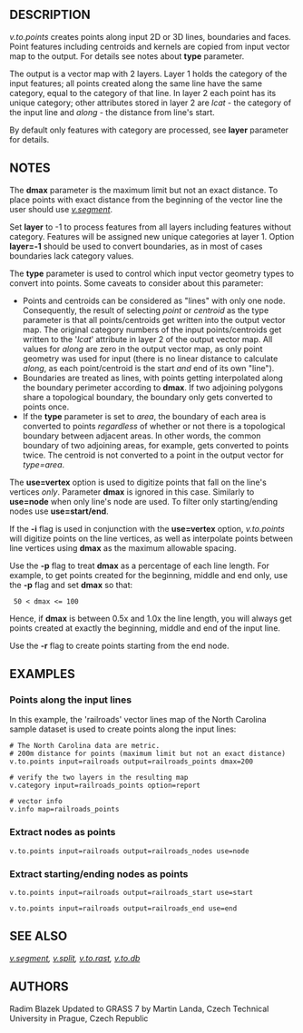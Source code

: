## DESCRIPTION

*v.to.points* creates points along input 2D or 3D lines, boundaries and
faces. Point features including centroids and kernels are copied from
input vector map to the output. For details see notes about **type**
parameter.

The output is a vector map with 2 layers. Layer 1 holds the category of
the input features; all points created along the same line have the same
category, equal to the category of that line. In layer 2 each point has
its unique category; other attributes stored in layer 2 are *lcat* - the
category of the input line and *along* - the distance from line's start.

By default only features with category are processed, see **layer**
parameter for details.

## NOTES

The **dmax** parameter is the maximum limit but not an exact distance.
To place points with exact distance from the beginning of the vector
line the user should use *[v.segment](v.segment.md)*.

Set **layer** to -1 to process features from all layers including
features without category. Features will be assigned new unique
categories at layer 1. Option **layer=-1** should be used to convert
boundaries, as in most of cases boundaries lack category values.

The **type** parameter is used to control which input vector geometry
types to convert into points. Some caveats to consider about this
parameter:

- Points and centroids can be considered as "lines" with only one node.
  Consequently, the result of selecting *point* or *centroid* as the
  type parameter is that all points/centroids get written into the
  output vector map. The original category numbers of the input
  points/centroids get written to the '*lcat*' attribute in layer 2 of
  the output vector map. All values for *along* are zero in the output
  vector map, as only point geometry was used for input (there is no
  linear distance to calculate *along*, as each point/centroid is the
  start *and* end of its own "line").
- Boundaries are treated as lines, with points getting interpolated
  along the boundary perimeter according to **dmax**. If two adjoining
  polygons share a topological boundary, the boundary only gets
  converted to points once.
- If the **type** parameter is set to *area*, the boundary of each area
  is converted to points *regardless* of whether or not there is a
  topological boundary between adjacent areas. In other words, the
  common boundary of two adjoining areas, for example, gets converted to
  points twice. The centroid is not converted to a point in the output
  vector for *type=area*.

The **use=vertex** option is used to digitize points that fall on the
line's vertices *only*. Parameter **dmax** is ignored in this case.
Similarly to **use=node** when only line's node are used. To filter only
starting/ending nodes use **use=start/end**.

If the **-i** flag is used in conjunction with the **use=vertex**
option, *v.to.points* will digitize points on the line vertices, as well
as interpolate points between line vertices using **dmax** as the
maximum allowable spacing.

Use the **-p** flag to treat **dmax** as a percentage of each line
length. For example, to get points created for the beginning, middle and
end only, use the **-p** flag and set **dmax** so that:

```shell
 50 < dmax <= 100
```

Hence, if **dmax** is between 0.5x and 1.0x the line length, you will
always get points created at exactly the beginning, middle and end of
the input line.

Use the **-r** flag to create points starting from the end node.

## EXAMPLES

### Points along the input lines

In this example, the 'railroads' vector lines map of the North Carolina
sample dataset is used to create points along the input lines:

```shell
# The North Carolina data are metric.
# 200m distance for points (maximum limit but not an exact distance)
v.to.points input=railroads output=railroads_points dmax=200

# verify the two layers in the resulting map
v.category input=railroads_points option=report

# vector info
v.info map=railroads_points
```

### Extract nodes as points

```shell
v.to.points input=railroads output=railroads_nodes use=node
```

### Extract starting/ending nodes as points

```shell
v.to.points input=railroads output=railroads_start use=start

v.to.points input=railroads output=railroads_end use=end
```

## SEE ALSO

*[v.segment](v.segment.md), [v.split](v.split.md),
[v.to.rast](v.to.rast.md), [v.to.db](v.to.db.md)*

## AUTHORS

Radim Blazek
Updated to GRASS 7 by Martin Landa, Czech Technical University in
Prague, Czech Republic
